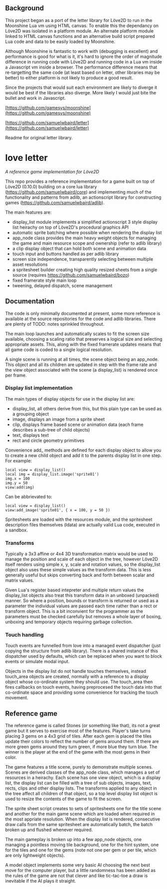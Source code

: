 ## Background

This project began as a port of the letter library for Löve2D to run in the Moonshine Lua vm using HTML canvas. To enable this the dependancy on Löve2D was isolated in a platform module. An alternate platform module linked to HTML canvas functions and an alternative build script prepared Lua code and data to be easily loaded by Moonshine.

Although Moonshine is fantastic to work with (debugging is excellent) and performance is good for what is it, it's hard to ignore the order of magnitude difference in running code with Löve2D and running code in a Lua vm inside a Javascript vm inside a browser. The performance difference means that re-targetting the same code (at least based on letter, other libraries may be better) to either platform is not likely to produce a good result.

Since the projects that would suit each environment are likely to diverge it would be best if the libraries also diverge. More likely I would just bite the bullet and work in Javascript.

[https://github.com/gamesys/moonshine](https://github.com/gamesys/moonshine)

[https://github.com/samuelwbaird/letter](https://github.com/samuelwbaird/letter)

Readme for original letter library.

# love letter
_A reference game implementation for Löve2D_

This repo provides a reference implementation for a game built on top of Löve2D (0.10.0) building on a core lua library (https://github.com/samuelwbaird/core) and implementing much of the functionality and patterns from adilb, an actionscript library for constructing games (https://github.com/samuelwbaird/adlib).

The main features are:

* display_list module implements a simplified actionscript 3 style display list heirachy on top of Löve2D's procedural graphics API
* automatic sprite batching where possible when rendering the display list
* app_node class provides the main heavy weight objects for managing the game and main resource scope and ownership (refer to adlib library)
* a clip display object that can hold both scene and animation data
* touch input and buttons handled as per adlib library
* screen size independence, transparently selecting between multiple asset resolutions
* a spritesheet builder creating high quality resized sheets from a single source (requires https://github.com/samuelwbaird/bozo)
* fixed framerate style main loop
* tweening, delayed dispatch, scene management

## Documentation

The code is only minimally documented at present, some more reference is available at the source repositories for the code and adlib libraries. There are plenty of TODO: notes sprinkled throughout.

The main loop launches and automatically scales to fit the screen size available, choosing a scaling ratio that preserves a logical size and selecting appropriate assets. This, along with the fixed framerate updates means that all game code is coded to a single logical resolution.

A single scene is running at all times, the scene object being an app_node. This object and all its children are updated in step with the frame rate and the view object associated with the scene (a display_list) is rendered once per frame.

### Display list implementation

The main types of display objects for use in the display list are:

* display_list, all others derive from this, but this plain type can be used as a grouping object
* image, displays an image from a sprite sheet
* clip, displays frame based scene or animation data (each frame describes a sub-tree of child objects)
* text, displays text
* rect and circle geometry primitives

Convenience add_ methods are defined for each display object to allow you to create a new child object and add it to the parents display list in one step. For example:

	local view = display_list()
	local img = display_list.image('sprite01')
	img.x = 100
	img.y = 50
	view:add(img)

Can be abbrievated to: 

	local view = display_list()
	view:add_image('sprite01', { x = 100, y = 50 })

Spritesheets are loaded with the resources module, and the spritesheet description files themselves (ldata) are actually valid Lua code, executed in a sandbox.

### Transforms

Typically a 3x3 affine or 4x4 3D transformation matrix would be used to manage the position and scale of each object in the tree, however Löve2D itself renders using simple x, y, scale and rotation values, so the display_list object also uses these simple values as the transform data. This is less generally useful but skips converting back and forth between scalar and matrix values.

Given Lua's register based intepreter and multiple return values the display_list objects also treat this transform data in an unboxed (unpacked) manner. So where a position, bounds or transform is returned or used as a parameter the individual values are passed each time rather than a rect or transform object. This is a bit inconvient for the programmer as the parameters must be checked carefully but removes a whole layer of boxing, unboxing and temporary objects requiring garbage collection.

### Touch handling

Touch events are funnelled from love into a managed event dispatcher (just copying the structure from adlib library). There is a shared instance of this dispatcher used by defaults, which can be replaced when you want to block events or simulate modal input.

Objects in the display list do not handle touches themselves, instead touch_area objects are created, normally with a reference to a display object whose co-ordinate system they should use. The touch_area then fires callbacks on touch events, having preprocesed the touch data into that co-ordinate space and providing some convenience for tracking the touch movement.

## Reference game

The reference game is called Stones (or something like that), its not a great game but it serves to exercise most of the features. Player's take turns placing 3 gems on a 4x3 grid of tiles. After each gem is placed the tiles update their colors to reflect the number of gems around them. If there are more green gems around they turn green, if more blue they turn blue. The winner is the player at the end of the game with the most gems in their color.

The game features a title scene, purely to demonstrate multiple scenes. Scenes are derived classes of the app_node class, which manages a set of resources in a heirachy. Each scene has one view object, which is a display list, the display list can be filled with a tree of sub objects, images, text, rects, clips and other display lists. The transforms applied to any object in the tree affect all children of that object, so a top level display list object is used to resize the contents of the game to fit the screen.

The sprite sheet script creates to sets of spritesheets one for the title scene and another for the main game scene which are loaded when required in the most appriate resolution. When the display list is rendered, consecutive draw calls from the same spritesheet are automatically batch, the batch broken up and flushed whenever required.

The main gameplay is broken up into a few app_node objects, one managing a pointless moving tile background, one for the hint system, one for the tiles and one for the gems (note not one per gem or per tile, which are only lightweight objects).

A model object implements some very basic AI choosing the next best move for the computer player, but a little randomness has been added as the rules of the game are not that clever and like tic-tac-toe a draw is inevitable if the AI plays it straight. 